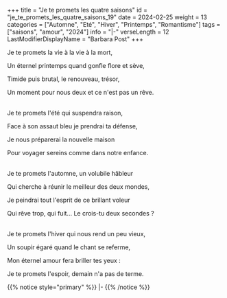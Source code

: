 +++
title = "Je te promets les quatre saisons"
id = "je_te_promets_les_quatre_saisons_19"
date = 2024-02-25
weight = 13
categories = ["Automne", "Eté", "Hiver", "Printemps", "Romantisme"]
tags = ["saisons", "amour", "2024"]
info = "|-"
verseLength = 12
LastModifierDisplayName = "Barbara Post"
+++

Je te promets la vie à la vie à la mort,

Un éternel printemps quand gonfle flore et sève,

Timide puis brutal, le renouveau, trésor,

Un moment pour nous deux et ce n'est pas un rêve.

 \
Je te promets l'été qui suspendra raison,

Face à son assaut bleu je prendrai ta défense,

Je nous préparerai la nouvelle maison

Pour voyager sereins comme dans notre enfance.

 \
Je te promets l'automne, un volubile hâbleur

Qui cherche à réunir le meilleur des deux mondes,

Je peindrai tout l'esprit de ce brillant voleur

Qui rêve trop, qui fuit... Le crois-tu deux secondes ?

 \
Je te promets l'hiver qui nous rend un peu vieux,

Un soupir égaré quand le chant se referme,

Mon éternel amour fera briller tes yeux :

Je te promets l'espoir, demain n'a pas de terme.

{{% notice style="primary" %}}
|-
{{% /notice %}}
